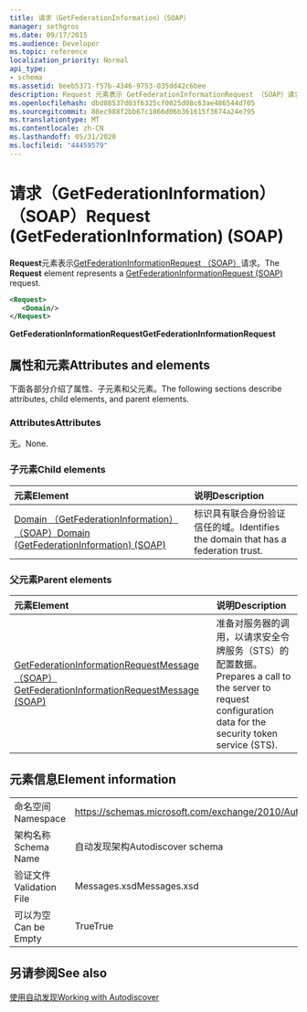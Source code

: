 ```yaml
---
title: 请求（GetFederationInformation）（SOAP）
manager: sethgros
ms.date: 09/17/2015
ms.audience: Developer
ms.topic: reference
localization_priority: Normal
api_type:
- schema
ms.assetid: beeb5371-f57b-4346-9753-035dd42c6bee
description: Request 元素表示 GetFederationInformationRequest （SOAP）请求。
ms.openlocfilehash: dbd88537d03f6325cf0025d08c63ae486544d705
ms.sourcegitcommit: 88ec988f2bb67c1866d06b361615f3674a24e795
ms.translationtype: MT
ms.contentlocale: zh-CN
ms.lasthandoff: 05/31/2020
ms.locfileid: "44459579"
---
```

# <a name="request-getfederationinformation-soap"></a><span data-ttu-id="f141d-103">请求（GetFederationInformation）（SOAP）</span><span class="sxs-lookup"><span data-stu-id="f141d-103">Request (GetFederationInformation) (SOAP)</span></span>

<span data-ttu-id="f141d-104">**Request**元素表示[GetFederationInformationRequest （SOAP）](getfederationinformationrequest-soap.md)请求。</span><span class="sxs-lookup"><span data-stu-id="f141d-104">The **Request** element represents a [GetFederationInformationRequest (SOAP)](getfederationinformationrequest-soap.md) request.</span></span> 
  
```XML
<Request>
   <Domain/>
</Request>
```

 <span data-ttu-id="f141d-105">**GetFederationInformationRequest**</span><span class="sxs-lookup"><span data-stu-id="f141d-105">**GetFederationInformationRequest**</span></span>
## <a name="attributes-and-elements"></a><span data-ttu-id="f141d-106">属性和元素</span><span class="sxs-lookup"><span data-stu-id="f141d-106">Attributes and elements</span></span>

<span data-ttu-id="f141d-107">下面各部分介绍了属性、子元素和父元素。</span><span class="sxs-lookup"><span data-stu-id="f141d-107">The following sections describe attributes, child elements, and parent elements.</span></span>
  
### <a name="attributes"></a><span data-ttu-id="f141d-108">Attributes</span><span class="sxs-lookup"><span data-stu-id="f141d-108">Attributes</span></span>

<span data-ttu-id="f141d-109">无。</span><span class="sxs-lookup"><span data-stu-id="f141d-109">None.</span></span>
  
### <a name="child-elements"></a><span data-ttu-id="f141d-110">子元素</span><span class="sxs-lookup"><span data-stu-id="f141d-110">Child elements</span></span>

|<span data-ttu-id="f141d-111">**元素**</span><span class="sxs-lookup"><span data-stu-id="f141d-111">**Element**</span></span>|<span data-ttu-id="f141d-112">**说明**</span><span class="sxs-lookup"><span data-stu-id="f141d-112">**Description**</span></span>|
|:-----|:-----|
|[<span data-ttu-id="f141d-113">Domain （GetFederationInformation）（SOAP）</span><span class="sxs-lookup"><span data-stu-id="f141d-113">Domain (GetFederationInformation) (SOAP)</span></span>](domain-getfederationinformationsoap.md) <br/> |<span data-ttu-id="f141d-114">标识具有联合身份验证信任的域。</span><span class="sxs-lookup"><span data-stu-id="f141d-114">Identifies the domain that has a federation trust.</span></span>  <br/> |
   
### <a name="parent-elements"></a><span data-ttu-id="f141d-115">父元素</span><span class="sxs-lookup"><span data-stu-id="f141d-115">Parent elements</span></span>

|<span data-ttu-id="f141d-116">**元素**</span><span class="sxs-lookup"><span data-stu-id="f141d-116">**Element**</span></span>|<span data-ttu-id="f141d-117">**说明**</span><span class="sxs-lookup"><span data-stu-id="f141d-117">**Description**</span></span>|
|:-----|:-----|
|[<span data-ttu-id="f141d-118">GetFederationInformationRequestMessage （SOAP）</span><span class="sxs-lookup"><span data-stu-id="f141d-118">GetFederationInformationRequestMessage (SOAP)</span></span>](getfederationinformationrequestmessage-soap.md) <br/> |<span data-ttu-id="f141d-119">准备对服务器的调用，以请求安全令牌服务（STS）的配置数据。</span><span class="sxs-lookup"><span data-stu-id="f141d-119">Prepares a call to the server to request configuration data for the security token service (STS).</span></span>  <br/> |
   
## <a name="element-information"></a><span data-ttu-id="f141d-120">元素信息</span><span class="sxs-lookup"><span data-stu-id="f141d-120">Element information</span></span>

|||
|:-----|:-----|
|<span data-ttu-id="f141d-121">命名空间</span><span class="sxs-lookup"><span data-stu-id="f141d-121">Namespace</span></span>  <br/> |https://schemas.microsoft.com/exchange/2010/Autodiscover  <br/> |
|<span data-ttu-id="f141d-122">架构名称</span><span class="sxs-lookup"><span data-stu-id="f141d-122">Schema Name</span></span>  <br/> |<span data-ttu-id="f141d-123">自动发现架构</span><span class="sxs-lookup"><span data-stu-id="f141d-123">Autodiscover schema</span></span>  <br/> |
|<span data-ttu-id="f141d-124">验证文件</span><span class="sxs-lookup"><span data-stu-id="f141d-124">Validation File</span></span>  <br/> |<span data-ttu-id="f141d-125">Messages.xsd</span><span class="sxs-lookup"><span data-stu-id="f141d-125">Messages.xsd</span></span>  <br/> |
|<span data-ttu-id="f141d-126">可以为空</span><span class="sxs-lookup"><span data-stu-id="f141d-126">Can be Empty</span></span>  <br/> |<span data-ttu-id="f141d-127">True</span><span class="sxs-lookup"><span data-stu-id="f141d-127">True</span></span>  <br/> |
   
## <a name="see-also"></a><span data-ttu-id="f141d-128">另请参阅</span><span class="sxs-lookup"><span data-stu-id="f141d-128">See also</span></span>



[<span data-ttu-id="f141d-129">使用自动发现</span><span class="sxs-lookup"><span data-stu-id="f141d-129">Working with Autodiscover</span></span>](https://msdn.microsoft.com/library/39726b67-2eb2-451b-9307-cfd0b518b55c%28Office.15%29.aspx)

